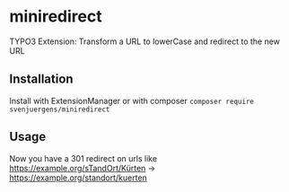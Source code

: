 # miniredirect
TYPO3 Extension: Transform a URL to lowerCase and redirect to the new URL

## Installation
Install with ExtensionManager or with 
composer `composer require svenjuergens/miniredirect`

## Usage
Now you have a 301 redirect on urls like https://example.org/sTandOrt/Kürten -> https://example.org/standort/kuerten

